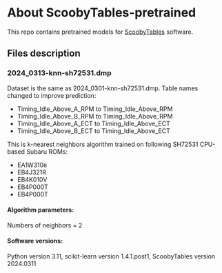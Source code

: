 # About ScoobyTables-pretrained

This repo contains pretrained models for [ScoobyTables](https://github.com/aalesv/ScoobyTables) software.

## Files description

### 2024_0313-knn-sh72531.dmp

Dataset is the same as 2024_0301-knn-sh72531.dmp. Table names changed to improve prediction:

* Timing_Idle_Above_A_RPM to Timing_Idle_Above_RPM
* Timing_Idle_Above_B_RPM to Timing_Idle_Above_RPM
* Timing_Idle_Above_A_ECT to Timing_Idle_Above_ECT
* Timing_Idle_Above_B_ECT to Timing_Idle_Above_ECT

This is k-nearest neighbors algorithm trained on following SH72531 CPU-based Subaru ROMs:

* EA1W310e
* EB4J321R
* EB4K010V
* EB4P000T
* EB4P000T

#### Algorithm parameters:

Numbers of neighbors = 2

#### Software versions:

Python version 3.11, scikit-learn version 1.4.1.post1, ScoobyTables version 2024.0311
